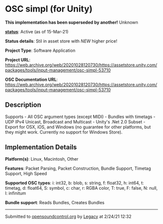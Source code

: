 # OSC simpl (for Unity)

**This implementation has been superseded by another!**
Unknown

**[status](../implementation-status.html)**: Active (as of 15-Mar-21)

**Status details**: 
Stil in asset store with *NEW* higher price!

**Project Type**: Software Application

**Project URL**: <https://web.archive.org/web/20201028120730/https://assetstore.unity.com/packages/tools/input-management/osc-simpl-53710>

**OSC Documentation URL**: <https://web.archive.org/web/20201028120730/https://assetstore.unity.com/packages/tools/input-management/osc-simpl-53710>

## Description

Supports - All OSC argument types (except MIDI) - Bundles with timetags - UDP IPv4 Unicast, Broadcast and Multicast - Unity's .Net 2.0 Subset - Export for OSX, iOS, and Windows (no guarantee for other platforms, but they might work. Currently no support for Windows Store).

## Implementation Details

**Platform(s)**: Linux, Macintosh, Other

**Features**: Packet Parsing, Packet Construction, Bundle Support, Timetag Support, High Speed

**Supported OSC types**: i: int32, b: blob, s: string, f: float32, h: int64, t: timetag, d: float64, S: symbol, c: char, r: RGBA color, T: true, F: false, N: null, I: infinitum

**Bundle support**: Reads Bundles, Creates Bundles

---
Submitted to [opensoundcontrol.org](https://opensoundcontrol.org) by [Legacy](https://web.archive.org) at 2/24/21 12:32
